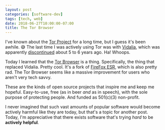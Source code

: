 ```yaml
---
layout: post
categories: [software-dev]
tags: [tech, web]
date: 2018-06-27T10:00:00-07:00
title: The Tor Browser
---
```


I've known about the [Tor Project](https://www.torproject.org) for a long time, but I guess it's been awhile. 😅 The last time I was actively using Tor was with [Vidalia](https://en.wikipedia.org/wiki/Vidalia_(software)), which was apparently [discontinued](https://blog.torproject.org/plain-vidalia-bundles-be-discontinued-dont-panic) about 5 to 6 years ago. Ha! Whoops.

<!--excerpt-->

Today I learned that the [Tor Browser](https://www.torproject.org/projects/torbrowser.html.en) is a thing. Specifically, the thing that replaced Vidalia. Pretty cool. It's a fork of [FireFox ESR](https://www.mozilla.org/en-US/firefox/organizations/), which is also pretty rad. The Tor Browser seems like a massive improvement for users who aren't very tech savvy.

These are the kinds of open source projects that inspire me and keep me hopeful. Easy-to-use, free (as in beer *and* as in speech), with the sole purpose of protecting people. And funded as 501(c)(3) non-profit.

I never imagined that such vast amounts of popular software would become actively harmful like they are today, but that's a topic for another post. Today, I'm appreciative that there exists software that's trying *hard* to be **actively helpful**.
